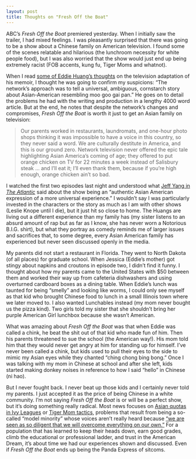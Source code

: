 ```yaml
---
layout: post
title: Thoughts on "Fresh Off the Boat"
---
```


ABC’s *Fresh Off the Boat* premiered yesterday. When I initially saw the trailer, I had mixed feelings. I was pleasantly surprised that there was going to be a show about a Chinese family on American television. I found some of the scenes relatable and hilarious (the lunchroom necessity for white people food), but I was also worried that the show would just end up being extremely racist (FOB accents, kung fu, Tiger Moms and whatnot). 

When I read [some of Eddie Huang’s thoughts](http://www.vulture.com/2015/01/eddie-huang-fresh-off-the-boat-abc.html) on the television adaptation of his memoir, I thought he was going to confirm my suspicions: “The network’s approach was to tell a universal, ambiguous, cornstarch story about Asian-American resembling moo goo gai pan.” He goes on to detail the problems he had with the writing and production in a lengthy 4000 word article. But at the end, he notes that despite the network’s changes and compromises, *Fresh Off the Boat* is worth it just to get an Asian family on television:

<blockquote>Our parents worked in restaurants, laundromats, and one-hour photo shops thinking it was impossible to have a voice in this country, so they never said a word. We are culturally destitute in America, and this is our ground zero. Network television never offered the epic tale highlighting Asian America’s coming of age; they offered to put orange chicken on TV for 22 minutes a week instead of Salisbury steak … and I’ll eat it; I’ll even thank them, because if you’re high enough, orange chicken ain’t so bad.</blockquote>

I watched the first two episodes last night and understood what [Jeff Yang in *The Atlantic*](http://www.theatlantic.com/entertainment/archive/2015/01/the-terrible-questions-journalists-have-been-asking-the-cast-of-fresh-off-the-boat/384666/) said about the show being an “authentic Asian American expression of a more universal experience.” I wouldn’t say I was particularly invested in the characters or the story as much as I am with other shows (Leslie Knope until I die), but it just hit so close to home. The Huangs are living out a different experience than my family has (my sister listens to an absurd amount of rap but as far as I know, she has never worn a Notorious B.I.G. shirt), but what they portray as comedy reminds me of larger issues and sacrifices that, to some degree, every Asian American family has experienced but never seen discussed openly in the media.

My parents did not start a restaurant in Florida. They went to North Dakota (of all places) for graduate school. When Jessica (Eddie’s mother) got stingy about napkins and croutons in episode two, I didn’t find it funny. I thought about how my parents came to the United States with $50 between them and worked their way up from cafeteria dishwashers and using overturned cardboard boxes as a dining table. When Eddie’s lunch was taunted for being “smelly” and looking like worms, I could only see myself as that kid who brought Chinese food to lunch in a small Illinois town where we later moved to. I also wanted Lunchables instead (my mom never bought us the pizza kind). Two girls told my sister that she shouldn’t bring her purple American Girl lunchbox because she wasn’t American.

What was amazing about *Fresh Off the Boat* was that when Eddie was called a chink, he beat the shit out of that kid who made fun of him. Then his parents threatened to sue the school (the American way!). His mom told him that they would never get angry  at him for standing up for himself. I’ve never been called a chink, but kids used to pull their eyes to the side to mimic my Asian eyes while they chanted “ching chong bing bong.” Once I was talking with my mom in Chinese at school and after she left, kids started making donkey noises in reference to how I said “hello” in Chinese (ni hao).

But I never fought back. I never beat up those kids and I certainly never told my parents. I just accepted it as the price of being Chinese in a white community. I’m not saying *Fresh Off the Boat* is or will be a perfect show, but it’s doing something really radical. Most news focuses on [Asian quotas in Ivy Leagues](http://www.nytimes.com/roomfordebate/2012/12/19/fears-of-an-asian-quota-in-the-ivy-league/discrimination-is-obvious) or [Tiger Mom tactics](http://time.com/88125/the-tiger-mom-effect-is-real-says-large-study/), problems that result from being a so-called “model minority” whose voices aren’t really heard because [“we are seen as so diligent that we will overcome everything on our own.”](http://www.voanews.com/content/chinese-americans-dont-call-us-model-citizens/1955111.html) For a population that has learned to keep their heads down, earn good grades, climb the educational or professional ladder, and trust in the American Dream, it’s about time we had our experiences shown and discussed. Even if *Fresh Off the Boat* ends up being the Panda Express of sitcoms.